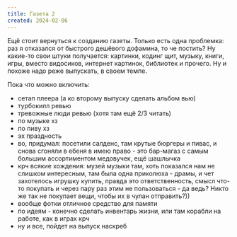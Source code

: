```yaml
---
title: Газета 2
created: 2024-02-06
---
```


Ещё стоит вернуться к созданию газеты. Только есть одна проблемка: раз я отказался от быстрого дешёвого дофамина, то че постить? Ну какие-то свои штуки получается: картинки, кодинг щит, музыку, книги, игры, вместо видосиков, интернет картинок, библиотек и прочего. Ну и похоже надо реже выпускать, в своем темпе. 

Пока что можно включить:
- сетап плеера (а ко второму выпуску сделать альбом вью)
- турбокилл ревью
- тревожные люди ревью (хотя там ещё 2/3 читать)
- по музыке хз
- по пиву хз
- эх праздность
- во, придумал: посетили салденс, там крутые бюргеры и пивас, и снова сгоняли в ебеня в имею право - это бар-магаз с самым большим ассортиментом медовучек, ещё шашлычка 
- крч всякие хождения: музей музыки там, хоть показался нам не слишком интересным, там была одна приколюха - драмы, и чет захотелось игрушку купить, правда это ответственность, смысл что-то покупать и через пару раз этим не пользоваться - да ведь? Никто же так не покупает вещи, чтобы их в чулан отправить?))
- вообще фотки отличное средство для памяти 
- по идеям - конечно сделать инвентарь жизни, или там корабли на работе, как в играх крч 
- ну и все, пойдет на выпуск наскреб 